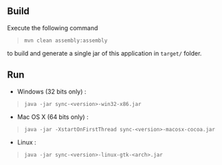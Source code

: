 
## Build
Execute the following command
>     mvn clean assembly:assembly

to build and generate a single jar of this application in ``target/`` folder.

## Run

* Windows (32 bits only) :
>     java -jar sync-<version>-win32-x86.jar

* Mac OS X (64 bits only) :
>     java -jar -XstartOnFirstThread sync-<version>-macosx-cocoa.jar

* Linux :
>     java -jar sync-<version>-linux-gtk-<arch>.jar